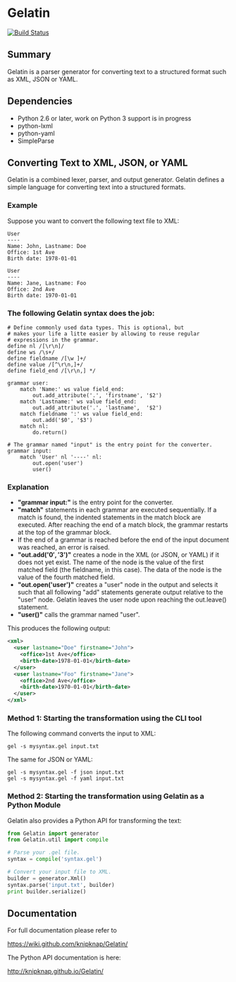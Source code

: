 # Gelatin

[![Build Status](https://travis-ci.org/knipknap/gelatin.svg?branch=master)](https://travis-ci.org/knipknap/gelatin)

## Summary

Gelatin is a parser generator for converting text to a structured
format such as XML, JSON or YAML.

## Dependencies

* Python 2.6 or later, work on Python 3 support is in progress
* python-lxml
* python-yaml
* SimpleParse

## Converting Text to XML, JSON, or YAML

Gelatin is a combined lexer, parser, and output generator.
Gelatin defines a simple language for converting text into a structured formats.

### Example

Suppose you want to convert the following text file to XML:

```
User
----
Name: John, Lastname: Doe
Office: 1st Ave
Birth date: 1978-01-01

User
----
Name: Jane, Lastname: Foo
Office: 2nd Ave
Birth date: 1970-01-01
```

### The following Gelatin syntax does the job:

```
# Define commonly used data types. This is optional, but
# makes your life a litte easier by allowing to reuse regular
# expressions in the grammar.
define nl /[\r\n]/
define ws /\s+/
define fieldname /[\w ]+/
define value /[^\r\n,]+/
define field_end /[\r\n,] */

grammar user:
    match 'Name:' ws value field_end:
        out.add_attribute('.', 'firstname', '$2')
    match 'Lastname:' ws value field_end:
        out.add_attribute('.', 'lastname',  '$2')
    match fieldname ':' ws value field_end:
        out.add('$0', '$3')
    match nl:
        do.return()

# The grammar named "input" is the entry point for the converter.
grammar input:
    match 'User' nl '----' nl:
        out.open('user')
        user()
```

### Explanation

* **"grammar input:"** is the entry point for the converter.
* **"match"** statements in each grammar are executed sequentially. If a match is found, the indented statements in the match block are executed. After reaching the end of a match block, the grammar restarts at the top of the grammar block.
* If the end of a grammar is reached before the end of the input document was reached, an error is raised.
* **"out.add('$0', '$3')"** creates a node in the XML (or JSON, or YAML) if it does not yet exist. The name of the node is the value of the first matched field (the fieldname, in this case). The data of the node is the value of the fourth matched field.
* **"out.open('user')"** creates a "user" node in the output and selects it such that all following "add" statements generate output relative to the "user" node. Gelatin leaves the user node upon reaching the out.leave() statement.
* **"user()"** calls the grammar named "user".

This produces the following output:

```xml
<xml>
  <user lastname="Doe" firstname="John">
    <office>1st Ave</office>
    <birth-date>1978-01-01</birth-date>
  </user>
  <user lastname="Foo" firstname="Jane">
    <office>2nd Ave</office>
    <birth-date>1970-01-01</birth-date>
  </user>
</xml>
```

### Method 1: Starting the transformation using the CLI tool

The following command converts the input to XML:

```
gel -s mysyntax.gel input.txt
```

The same for JSON or YAML:

```
gel -s mysyntax.gel -f json input.txt
gel -s mysyntax.gel -f yaml input.txt
```

### Method 2: Starting the transformation using Gelatin as a Python Module

Gelatin also provides a Python API for transforming the text:

```python
from Gelatin import generator
from Gelatin.util import compile

# Parse your .gel file.
syntax = compile('syntax.gel')

# Convert your input file to XML.
builder = generator.Xml()
syntax.parse('input.txt', builder)
print builder.serialize()
```

## Documentation

For full documentation please refer to

  https://wiki.github.com/knipknap/Gelatin/

The Python API documentation is here:

  http://knipknap.github.io/Gelatin/
